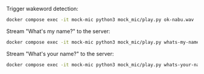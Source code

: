 Trigger wakeword detection:
```bash
docker compose exec -it mock-mic python3 mock_mic/play.py ok-nabu.wav
```

Stream "What's my name?" to the server:
```bash
docker compose exec -it mock-mic python3 mock_mic/play.py whats-my-name.wav
```

Stream "What's your name?" to the server:
```bash
docker compose exec -it mock-mic python3 mock_mic/play.py whats-your-name.wav
```